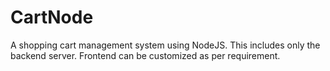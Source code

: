 # CartNode
A shopping cart management system using NodeJS. This includes only the backend server. Frontend can be customized as per requirement.
